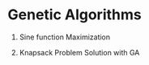 Genetic Algorithms
==================

1. Sine function Maximization

2. Knapsack Problem Solution with GA

